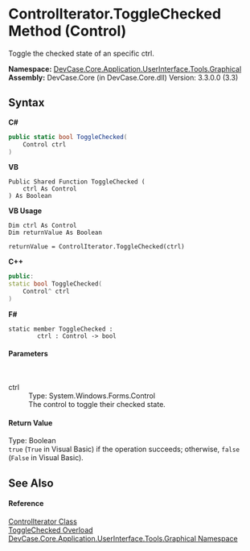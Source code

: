 # ControlIterator.ToggleChecked Method (Control)
 

Toggle the checked state of an specific ctrl.

**Namespace:**&nbsp;<a href="N_DevCase_Core_Application_UserInterface_Tools_Graphical">DevCase.Core.Application.UserInterface.Tools.Graphical</a><br />**Assembly:**&nbsp;DevCase.Core (in DevCase.Core.dll) Version: 3.3.0.0 (3.3)

## Syntax

**C#**<br />
``` C#
public static bool ToggleChecked(
	Control ctrl
)
```

**VB**<br />
``` VB
Public Shared Function ToggleChecked ( 
	ctrl As Control
) As Boolean
```

**VB Usage**<br />
``` VB Usage
Dim ctrl As Control
Dim returnValue As Boolean

returnValue = ControlIterator.ToggleChecked(ctrl)
```

**C++**<br />
``` C++
public:
static bool ToggleChecked(
	Control^ ctrl
)
```

**F#**<br />
``` F#
static member ToggleChecked : 
        ctrl : Control -> bool 

```


#### Parameters
&nbsp;<dl><dt>ctrl</dt><dd>Type: System.Windows.Forms.Control<br />The control to toggle their checked state.</dd></dl>

#### Return Value
Type: Boolean<br />`true` (`True` in Visual Basic) if the operation succeeds; otherwise, `false` (`False` in Visual Basic).

## See Also


#### Reference
<a href="T_DevCase_Core_Application_UserInterface_Tools_Graphical_ControlIterator">ControlIterator Class</a><br /><a href="Overload_DevCase_Core_Application_UserInterface_Tools_Graphical_ControlIterator_ToggleChecked">ToggleChecked Overload</a><br /><a href="N_DevCase_Core_Application_UserInterface_Tools_Graphical">DevCase.Core.Application.UserInterface.Tools.Graphical Namespace</a><br />